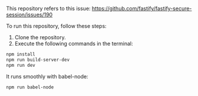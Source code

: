 This repository refers to this issue: https://github.com/fastify/fastify-secure-session/issues/190

To run this repository, follow these steps:

1. Clone the repository.
2. Execute the following commands in the terminal:

```bash
npm install
npm run build-server-dev
npm run dev
```

It runs smoothly with babel-node:

```bash
npm run babel-node
```
